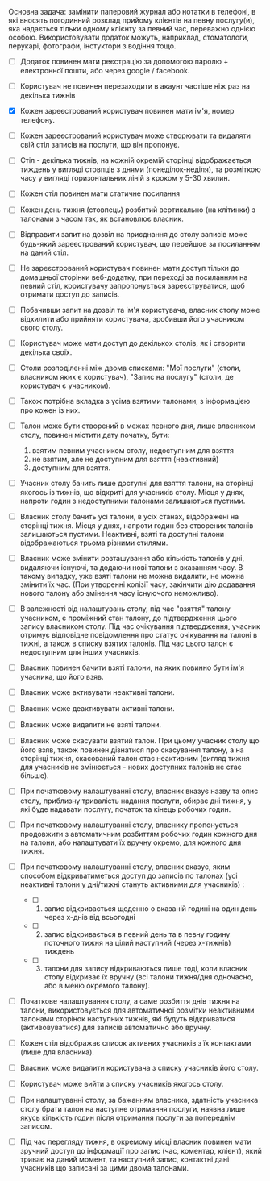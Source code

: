 Основна задача: замінити паперовий журнал або нотатки в телефоні, в які вносять погодинний розклад
прийому клієнтів на певну послугу(и), яка надається тільки одному клієнту за певний час,
переважно однією особою. Використовувати додаток можуть, наприклад, стоматологи, перукарі,
фотографи, інстуктори з водіння тощо.

- [ ] Додаток повинен мати реєстрацію за допомогою паролю + електронної пошти, або через google / facebook.

- [ ] Користувач не повинен перезаходити в акаунт частіше ніж раз на декілька тижнів

- [x] Кожен зареєстрований користувач повинен мати ім'я, номер телефону.

- [ ] Кожен зареєстрований користувач може створювати та видаляти свій стіл записів на послуги, що він пропонує.

- [ ] Стіл - декілька тижнів, на кожній окремій сторінці відображається тиждень у вигляді 
    стовпців з днями (понеділок-неділя), та розміткою часу у вигляді горизонтальних ліній з кроком у 5-30 хвилин.

- [ ] Кожен стіл повинен мати статичне посилання

- [ ] Кожен день тижня (стовпець) розбитий вертикально (на клітинки) з талонами з часом так, як встановлює власник.

- [ ] Відправити запит на дозвіл на приєднання до столу записів може будь-який зареєстрований користувач, 
    що перейшов за посиланням на даний стіл.

- [ ] Не зареєстрований користувач повинен мати доступ тільки до домашньої сторінки веб-додатку, при переході
    за посиланням на певний стіл, користувачу запропонується зареєструватися, щоб отримати доступ до записів.

- [ ] Побачивши запит на дозвіл та ім'я користувача, власник столу може відхилити або прийняти користувача,
    зробивши його учасником свого столу.

- [ ] Користувач може мати доступ до декількох столів, як і створити декілька своїх.

- [ ] Столи розподіленні між двома списками: "Мої послуги" (столи, власником яких є користувач),
    "Запис на послугу" (столи, де користувач є учасником).

- [ ] Також потрібна вкладка з усіма взятими талонами, з інформацією про кожен із них.

- [ ] Талон може бути створений в межах певного дня, лише власником столу, повинен містити дату початку, бути: 
    1) взятим певним учасником столу, недоступним для взяття
    2) не взятим, але не доступним для взяття (неактивний)
    3) доступним для взяття.

- [ ] Учасник столу бачить лише доступні для взяття талони, на сторінці якогось із тижнів, що відкриті
  для учасників столу. Місця у днях, напроти годин з недоступними талонами залишаються пустими.

- [ ] Власник столу бачить усі талони, в усіх станах, відображені на сторінці тижня.
    Місця у днях, напроти годин без створених талонів залишаються пустими. Неактивні,
    взяті та доступні талони відображаються трьома різними стилями.

- [ ] Власник може змінити розташування або кількість талонів у дні, видаляючи існуючі, та додаючи нові
    талони з вказанням часу. В такому випадку, уже взяті талони не можна видалити, не можна змінити їх час.
    (При утворенні колізії часу, закінчити дію додавання нового талону або змінення часу існуючого неможливо).

- [ ] В залежності від налаштувань столу, під час "взяття" талону учасником, є проміжний стан талону,
  до підтвердження цього запису власником столу. Під час очікування підтвердження, учасник отримує
  відповідне повідомлення про статус очікування на талоні в тижні, а також в списку взятих талонів.
  Під час цього талон є недоступним для інших учасників.

- [ ] Власник повинен бачити взяті талони, на яких повинно бути ім'я учасника, що його взяв.

- [ ] Власник може активувати неактивні талони.

- [ ] Власник може деактивувати активні талони.

- [ ] Власник може видалити не взяті талони.

- [ ] Власник може скасувати взятий талон. При цьому учасник столу що його взяв, також повинен 
   дізнатися про скасування талону, а на сторінці тижня, скасований талон стає неактивним 
   (вигляд тижня для учасників не змінюється - нових доступних талонів не стає більше).

- [ ] При початковому налаштуванні столу, власник вказує назву та опис столу, приблизну тривалість надання послуги,
    обирає дні тижня, у які буде надавати послугу, початок та кінець робочих годин.

- [ ] При початковому налаштуванні столу, власнику пропонується продовжити з автоматичним розбиттям робочих 
   годин кожного дня на талони, або налаштувати їх вручну окремо, для кожного дня тижня.

- [ ] При початковому налаштуванні столу, власник вказує, яким способом відкриватиметься доступ 
  до записів по талонах (усі неактивні талони у дні/тижні стануть активними для учасників) : 
    - [ ] 1) запис відкривається щоденно о вказаній годині на один день через x-днів від всьогодні
    - [ ] 2) запис відкривається в певний день та в певну годину поточного тижня на цілий
        наступний (через x-тижнів) тиждень
    - [ ] 3) талони для запису відкриваються лише тоді, коли власник столу відкриває їх вручну
        (всі талони тижня/дня одночасно, або в меню окремого талону).

- [ ] Початкове налаштування столу, а саме розбиття днів тижня на талони,
    використовується для автоматичної розмітки неактивними талонами сторінок наступних тижнів,
    які будуть відкриватися (активовуватися) для записів автоматично або вручну.

- [ ] Кожен стіл відображає список активних учасників з їх контактами (лише для власника).

- [ ] Власник може видалити користувача з списку учасників його столу.

- [ ] Користувач може вийти з списку учасників якогось столу.

- [ ] При налаштуванні столу, за бажанням власника, здатність учасника столу брати талон на наступне отримання послуги,
    наявна лише якусь кількість годин після отримання послуги за попереднім записом.

- [ ] Під час перегляду тижня, в окремому місці  власник повинен мати зручний
  доступ до інформації про запис (час, коментар, клієнт), який триває на даний момент,
  та наступний запис, контактні дані учасників що записані за цими двома талонами.
